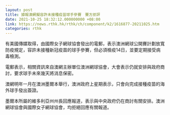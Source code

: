 ```yaml
---
layout: post
title: 據報澳網擬容許未接種疫苗球手參賽　賽方拒評
date: 2021-10-25 18:32:12.000000000 +08:00
link: https://news.rthk.hk/rthk/ch/component/k2/1616877-20211025.htm
categories: rthk
---
```


有美國傳媒取得，由國際女子網球協會發出的電郵，表示澳洲網球公開賽計劃放寬防疫規定，容許未接種新冠疫苗的球手參賽，但必須檢疫14日，並要定期接受病毒檢測。

電郵表示，相關資訊來自澳網主辦單位澳洲網球協會，大會表示仍就安排與政府商討，要求球手未來幾天將消息保密。

澳網明年一月在澳洲墨爾本舉行，澳洲政府上星期表示，只會向完成接種疫苗的海外球手發出簽證。

墨爾本所屬的維多利亞州州長回應報道，表示與中央政府仍在商討有關安排。澳洲網球協會與國際女子網球協會，均拒絕回應有關報道。
